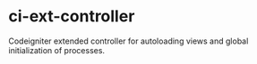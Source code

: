 ci-ext-controller
=================

Codeigniter extended controller for autoloading views and global initialization of processes.